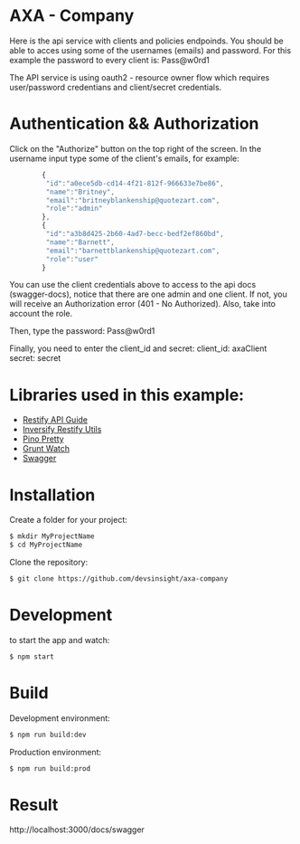 # AXA - Company

Here is the api service with clients and policies endpoinds. You should be able to acces using some of the usernames (emails) and password. For this example the password to every client is: Pass@w0rd1

The API service is using oauth2 - resource owner flow which requires user/password credentians and client/secret credentials.

# Authentication && Authorization

Click on the "Authorize" button on the top right of the screen.
In the username input type some of the client's emails, for example:

```javascript
        {
         "id":"a0ece5db-cd14-4f21-812f-966633e7be86",
         "name":"Britney",
         "email":"britneyblankenship@quotezart.com",
         "role":"admin"
        },
        {
         "id":"a3b8d425-2b60-4ad7-becc-bedf2ef860bd",
         "name":"Barnett",
         "email":"barnettblankenship@quotezart.com",
         "role":"user"
        }
```

You can use the client credentials above to access to the api docs (swagger-docs), notice that there are one admin and one client. If not, you will receive an Authorization error (401 - No Authorized). Also, take into account the role.

Then, type the password: Pass@w0rd1

Finally, you need to enter the client_id and secret:
client_id: axaClient
secret: secret

# Libraries used in this example:

- [Restify API Guide][rst1]
- [Inversify Restify Utils][rst2]
- [Pino Pretty][rst3]
- [Grunt Watch][rst4]
- [Swagger][rst5]

[rst1]: http://restify.com
[rst2]: https://github.com/inversify/inversify-restify-utils
[rst3]: https://github.com/pinojs/pino-pretty
[rst4]: https://github.com/gruntjs/grunt-contrib-watch
[rst5]: https://swagger.io/docs/specification/2-0/what-is-swagger/

# Installation

Create a folder for your project:

```sh
$ mkdir MyProjectName
$ cd MyProjectName
```

Clone the repository:

```sh
$ git clone https://github.com/devsinsight/axa-company
```

# Development

to start the app and watch:

```sh
$ npm start
```

# Build

Development environment:

```sh
$ npm run build:dev
```

Production environment:

```sh
$ npm run build:prod
```

# Result

http://localhost:3000/docs/swagger
